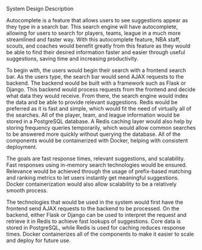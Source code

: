 System Design Description

Autocomplete is a feature that allows users to see suggestions appear as they type in a search bar. This search engine will have autocomplete, allowing for users to search for players, teams, league in a much more streamlined and faster way. With this autocomplete feature, NBA staff, scouts, and coaches would benefit greatly from this feature as they would be able to find their desired information faster and easier through useful suggestions, saving time and increasing productivity.

To begin with, the users would begin their search with a frontend search bar. As the users type, the search bar would send AJAX requests to the backend. The backend would be built with a framework such as Flask or Django. This backend would process requests from the frontend and decide what data they would receive. From there, the search engine would index the data and be able to provide relevant suggestions. Redis would be preferred as it is fast and simple, which would fit the need of virtually all of the searches. All of the player, team, and league information would be stored in a PostgreSQL database. A Redis caching layer would also help by storing frequency queries temporarily, which would allow common searches to be answered more quickly without querying the database. All of the components would be containerized with Docker, helping with consistent deployment.

The goals are fast response times, relevant suggestions, and scalability. Fast responses using in-memory search technologies would be ensured. Relevance would be achieved through the usage of prefix-based matching and ranking metrics to let users instantly get meaningful suggestions. Docker containerization would also allow scalability to be a relatively smooth process.

The technologies that would be used in the system would first have the frontend send AJAX requests to the backend to be processed. On the backend, either Flask or Django can be used to interpret the request and retrieve it in Redis to achieve fast lookups of suggestions. Core data is stored in PostgreSQL, while Redis is used for caching reduces response times. Docker containerizes all of the components to make it easier to scale and deploy for future use.